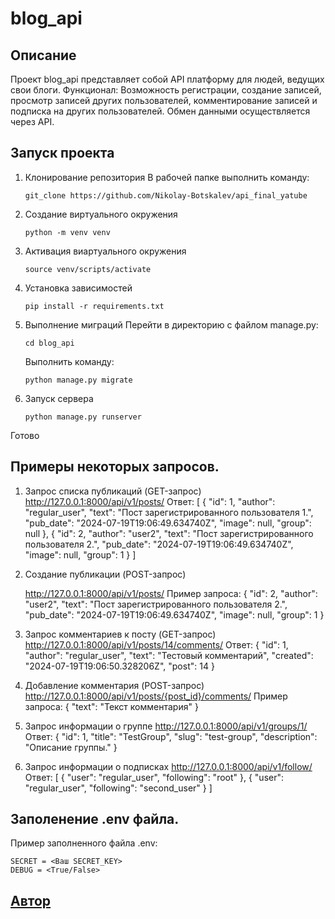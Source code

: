 # blog_api

## Описание
Проект blog_api представляет собой API платформу для людей, ведущих свои блоги. 
Функционал:
Возможность регистрации, создание записей, просмотр записей других пользователей, комментирование записей и подписка на других пользователей.
Обмен данными осуществляется через API.


## Запуск проекта
1. Клонирование репозитория
    В рабочей папке выполнить команду:
    ```
    git_clone https://github.com/Nikolay-Botskalev/api_final_yatube
    ```
2. Создание виртуального окружения
    ```
    python -m venv venv
    ```
3. Активация виартуального окружения
    ```
    source venv/scripts/activate
    ```
4. Установка зависимостей
    ```
    pip install -r requirements.txt
    ```
5. Выполнение миграций
    Перейти в директорию с файлом manage.py:
    ```
    cd blog_api
    ```
    Выполнить команду:
    ```
    python manage.py migrate
    ```
6. Запуск сервера
    ```
    python manage.py runserver
    ```
Готово

## Примеры некоторых запросов.
1. Запрос списка публикаций (GET-запрос)
    http://127.0.0.1:8000/api/v1/posts/
    Ответ:
    [
        {
            "id": 1,
            "author": "regular_user",
            "text": "Пост зарегистрированного пользователя 1.",
            "pub_date": "2024-07-19T19:06:49.634740Z",
            "image": null,
            "group": null
        },
        {
            "id": 2,
            "author": "user2",
            "text": "Пост зарегистрированного пользователя 2.",
            "pub_date": "2024-07-19T19:06:49.634740Z",
            "image": null,
            "group": 1
        }
    ]
3. Создание публикации (POST-запрос)

    http://127.0.0.1:8000/api/v1/posts/
    Пример запроса:
    {
    "id": 2,
    "author": "user2",
    "text": "Пост зарегистрированного пользователя 2.",
    "pub_date": "2024-07-19T19:06:49.634740Z",
    "image": null,
    "group": 1
    }
5. Запрос комментариев к посту (GET-запрос)
    http://127.0.0.1:8000/api/v1/posts/14/comments/
    Ответ:
    {
    "id": 1,
    "author": "regular_user",
    "text": "Тестовый комментарий",
    "created": "2024-07-19T19:06:50.328206Z",
    "post": 14
    }
6. Добавление комментария (POST-запрос)
    http://127.0.0.1:8000/api/v1/posts/{post_id}/comments/
    Пример запроса:
    {
    "text": "Текст комментария"
    }
7. Запрос информации о группе
    http://127.0.0.1:8000/api/v1/groups/1/
    Ответ:
    {
    "id": 1,
    "title": "TestGroup",
    "slug": "test-group",
    "description": "Описание группы."
    }
8. Запрос информации о подписках
    http://127.0.0.1:8000/api/v1/follow/
    Ответ:
    [
        {
            "user": "regular_user",
            "following": "root"
        },
        {
            "user": "regular_user",
            "following": "second_user"
        }
    ]

## Заполенение .env файла.

Пример заполненного файла .env:
```
SECRET = <Ваш SECRET_KEY>
DEBUG = <True/False>
```

## [Автор](https://github.com/Nikolay-Botskalev)
